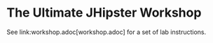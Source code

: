 # The Ultimate JHipster Workshop

See link:workshop.adoc[workshop.adoc] for a set of lab instructions.

